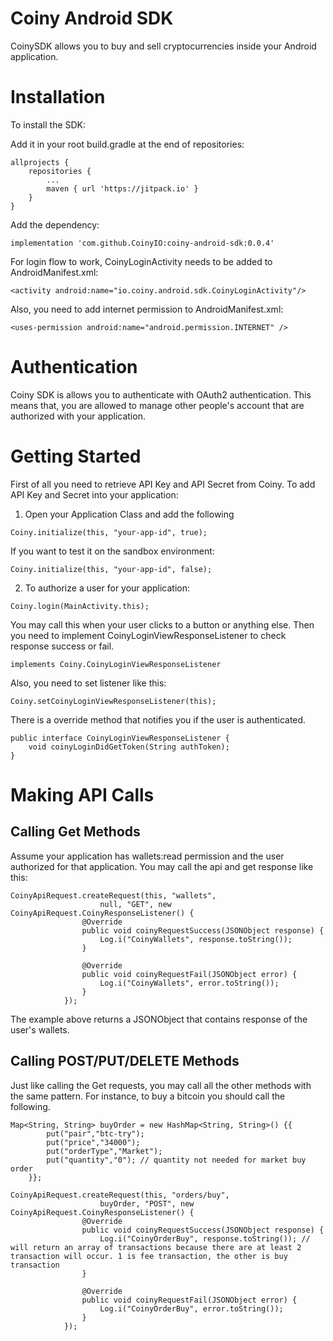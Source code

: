 # Coiny Android SDK

CoinySDK allows you to buy and sell cryptocurrencies inside your Android application. 

# Installation

To install the SDK:

Add it in your root build.gradle at the end of repositories:

    allprojects {
        repositories {
            ...
            maven { url 'https://jitpack.io' }
        }
    }

Add the dependency:

`implementation 'com.github.CoinyIO:coiny-android-sdk:0.0.4'`

For login flow to work, CoinyLoginActivity needs to be added to AndroidManifest.xml:

`<activity android:name="io.coiny.android.sdk.CoinyLoginActivity"/>`

Also, you need to add internet permission to AndroidManifest.xml:

`<uses-permission android:name="android.permission.INTERNET" />`

# Authentication 

Coiny SDK is allows you to authenticate with OAuth2 authentication. This means that, you are allowed to manage other people's account that are authorized with your application.

# Getting Started

First of all you need to retrieve API Key and API Secret from Coiny. To add API Key and Secret into your application:

1. Open your Application Class and add the following

`Coiny.initialize(this, "your-app-id", true);`

If you want to test it on the sandbox environment:

`Coiny.initialize(this, "your-app-id", false);`

2. To authorize a user for your application: 

`Coiny.login(MainActivity.this);`

You may call this when your user clicks to a button or anything else. Then you need to implement CoinyLoginViewResponseListener to check response success or fail.

`implements Coiny.CoinyLoginViewResponseListener`

Also, you need to set listener like this:

`Coiny.setCoinyLoginViewResponseListener(this);`

There is a override method that notifies you if the user is authenticated.

	public interface CoinyLoginViewResponseListener {
		void coinyLoginDidGetToken(String authToken);
	}

# Making API Calls

## Calling Get Methods

Assume your application has wallets:read permission and the user authorized for that application. You may call the api and get response like this: 

	CoinyApiRequest.createRequest(this, "wallets",
                        null, "GET", new CoinyApiRequest.CoinyResponseListener() {
                    @Override
                    public void coinyRequestSuccess(JSONObject response) {
                        Log.i("CoinyWallets", response.toString());
                    }

                    @Override
                    public void coinyRequestFail(JSONObject error) {
                        Log.i("CoinyWallets", error.toString());
                    }
                });
The example above returns a JSONObject that contains response of the user's wallets.

## Calling POST/PUT/DELETE Methods

Just like calling the Get requests, you may call all the other methods with the same pattern. For instance, to buy a bitcoin you should call the following.

    Map<String, String> buyOrder = new HashMap<String, String>() {{
            put("pair","btc-try");
            put("price","34000");
            put("orderType","Market");
            put("quantity","0"); // quantity not needed for market buy order 
        }};

    CoinyApiRequest.createRequest(this, "orders/buy",
                        buyOrder, "POST", new CoinyApiRequest.CoinyResponseListener() {
                    @Override
                    public void coinyRequestSuccess(JSONObject response) {
                        Log.i("CoinyOrderBuy", response.toString()); // will return an array of transactions because there are at least 2 transaction will occur. 1 is fee transaction, the other is buy transaction
                    }

                    @Override
                    public void coinyRequestFail(JSONObject error) {
                        Log.i("CoinyOrderBuy", error.toString());
                    }
                });
